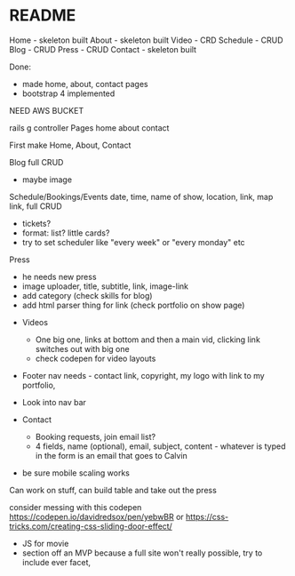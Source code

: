 # README

Home - skeleton built
About - skeleton built
Video - CRD
Schedule - CRUD
Blog - CRUD
Press - CRUD
Contact - skeleton built

Done:
+ made home, about, contact pages
+ bootstrap 4 implemented

NEED AWS BUCKET

rails g controller Pages home about contact

First make Home, About, Contact

Blog
  full CRUD
  - maybe image 

Schedule/Bookings/Events
  date, time, name of show, location, link, map link, 
  full CRUD
  - tickets?
  - format: list? little cards?
  - try to set scheduler like "every week" or "every monday" etc

Press
  + he needs new press
  + image uploader, title, subtitle, link, image-link
  + add category (check skills for blog)
  + add html parser thing for link (check portfolio on show page)


- Videos
    - One big one, links at bottom and then a main vid, clicking link switches out with big one
    - check codepen for video layouts



- Footer nav needs  - contact link, copyright, my logo   with link to my portfolio, 

- Look into nav bar

- Contact
    - Booking requests, join email list?  
    - 4 fields, name (optional), email, subject, content - whatever is typed in the form is an email that goes to Calvin

- be sure mobile scaling works
    

Can work on stuff, can build table and take out the press

consider messing with this codepen
https://codepen.io/davidredsox/pen/yebwBR
or 
https://css-tricks.com/creating-css-sliding-door-effect/

- JS for movie
- section off an MVP because a full site won't really possible, try to include ever facet, 
